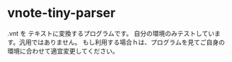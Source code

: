# vnote-tiny-parser

.vnt を テキストに変換するプログラムです。
自分の環境のみテストしています。汎用ではありません。
もし利用する場合ｈは、プログラムを見てご自身の環境に合わせて適宜変更してください。
